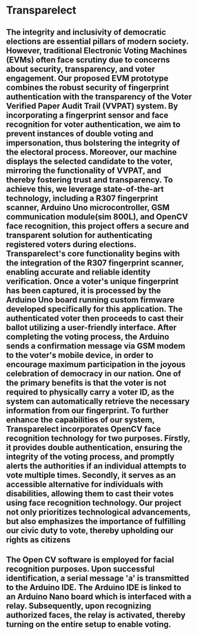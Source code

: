 # Transparelect
## The integrity and inclusivity of democratic elections are essential pillars of modern society. However, traditional Electronic Voting Machines (EVMs) often face scrutiny due to concerns about security, transparency, and voter engagement. Our proposed EVM prototype combines the robust security of fingerprint authentication with the transparency of the Voter Verified Paper Audit Trail (VVPAT) system. By incorporating a fingerprint sensor and face recognition for voter authentication, we aim to prevent instances of double voting and impersonation, thus bolstering the integrity of the electoral process. Moreover, our machine displays the selected candidate to the voter, mirroring the functionality of VVPAT, and thereby fostering trust and transparency. To achieve this, we leverage state-of-the-art technology, including a R307 fingerprint scanner, Arduino Uno microcontroller, GSM communication module(sim 800L), and OpenCV face recognition, this project offers a secure and transparent solution for authenticating registered voters during elections. Transparelect's core functionality begins with the integration of the R307 fingerprint scanner, enabling accurate and reliable identity verification. Once a voter's unique fingerprint has been captured, it is processed by the Arduino Uno board running custom firmware developed specifically for this application. The authenticated voter then proceeds to cast their ballot utilizing a user-friendly interface. After completing the voting process, the Arduino sends a confirmation message via GSM modem to the voter's mobile device, in order to encourage maximum participation in the joyous celebration of democracy in our nation. One of the primary benefits is that the voter is not required to physically carry a voter ID, as the system can automatically retrieve the necessary information from our fingerprint. To further enhance the capabilities of our system, Transparelect incorporates OpenCV face recognition technology for two purposes. Firstly, it provides double authentication, ensuring the integrity of the voting process, and promptly alerts the authorities if an individual attempts to vote multiple times. Secondly, it serves as an accessible alternative for individuals with disabilities, allowing them to cast their votes using face recognition technology. Our project not only prioritizes technological advancements, but also emphasizes the importance of fulfilling our civic duty to vote, thereby upholding our rights as citizens

## The Open CV software is employed for facial recognition purposes. Upon successful identification, a serial message 'a' is transmitted to the Arduino IDE. The Arduino IDE is linked to an Arduino Nano board which is interfaced with a relay. Subsequently, upon recognizing authorized faces, the relay is activated, thereby turning on the entire setup to enable voting.
